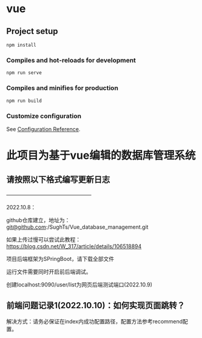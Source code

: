 # vue

## Project setup
```
npm install
```

### Compiles and hot-reloads for development
```
npm run serve
```

### Compiles and minifies for production
```
npm run build
```

### Customize configuration
See [Configuration Reference](https://cli.vuejs.org/config/).

# 此项目为基于vue编辑的数据库管理系统
请按照以下格式编写更新日志
-

————————————————

2022.10.8：

github仓库建立，地址为：git@github.com:/SughTs/Vue_database_management.git

如果上传过慢可以尝试此教程：https://blog.csdn.net/W_317/article/details/106518894

项目后端框架为SPringBoot，请下载全部文件

运行文件需要同时开启前后端调试。

创建localhost:9090/user/list为网页后端测试端口(2022.10.9)

前端问题记录1(2022.10.10)：如何实现页面跳转？
-
解决方式：请务必保证在index内成功配置路径，配置方法参考recommend配置。